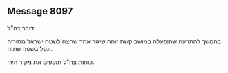 ## Message 8097

דובר צה"ל:

בהמשך להתרעה שהופעלה במושב קשת זוהה שיגור אחד שחצה לשטח ישראל מסוריה ונפל בשטח פתוח.

כוחות צה"ל תוקפים את מקור הירי.

